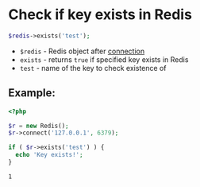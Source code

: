 # Check if key exists in Redis

```php
$redis->exists('test');
```

- `$redis` - Redis object after [connection](/php-redis/how-to-connect-to-redis)
- `exists` - returns `true` if specified key exists in Redis
- `test` - name of the key to check existence of

## Example: 
```php
<?php

$r = new Redis(); 
$r->connect('127.0.0.1', 6379); 

if ( $r->exists('test') ) {
  echo 'Key exists!';
}
```
```
1
```

